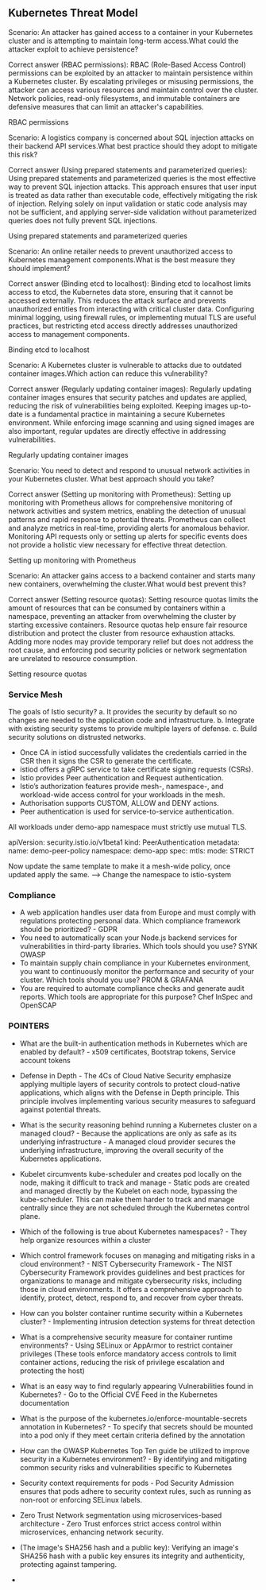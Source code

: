 ## Kubernetes Threat Model

Scenario: An attacker has gained access to a container in your Kubernetes cluster and is attempting to maintain long-term access.What could the attacker exploit to achieve persistence?

Correct answer (RBAC permissions): RBAC (Role-Based Access Control) permissions can be exploited by an attacker to maintain persistence within a Kubernetes cluster. By escalating privileges or misusing permissions, the attacker can access various resources and maintain control over the cluster. Network policies, read-only filesystems, and immutable containers are defensive measures that can limit an attacker's capabilities.

RBAC permissions

Scenario: A logistics company is concerned about SQL injection attacks on their backend API services.What best practice should they adopt to mitigate this risk?

Correct answer (Using prepared statements and parameterized queries): Using prepared statements and parameterized queries is the most effective way to prevent SQL injection attacks. This approach ensures that user input is treated as data rather than executable code, effectively mitigating the risk of injection. Relying solely on input validation or static code analysis may not be sufficient, and applying server-side validation without parameterized queries does not fully prevent SQL injections.

Using prepared statements and parameterized queries

Scenario: An online retailer needs to prevent unauthorized access to Kubernetes management components.What is the best measure they should implement?

Correct answer (Binding etcd to localhost): Binding etcd to localhost limits access to etcd, the Kubernetes data store, ensuring that it cannot be accessed externally. This reduces the attack surface and prevents unauthorized entities from interacting with critical cluster data. Configuring minimal logging, using firewall rules, or implementing mutual TLS are useful practices, but restricting etcd access directly addresses unauthorized access to management components.

Binding etcd to localhost

Scenario: A Kubernetes cluster is vulnerable to attacks due to outdated container images.Which action can reduce this vulnerability?

Correct answer (Regularly updating container images): Regularly updating container images ensures that security patches and updates are applied, reducing the risk of vulnerabilities being exploited. Keeping images up-to-date is a fundamental practice in maintaining a secure Kubernetes environment. While enforcing image scanning and using signed images are also important, regular updates are directly effective in addressing vulnerabilities.

Regularly updating container images

Scenario: You need to detect and respond to unusual network activities in your Kubernetes cluster. What best approach should you take?

Correct answer (Setting up monitoring with Prometheus): Setting up monitoring with Prometheus allows for comprehensive monitoring of network activities and system metrics, enabling the detection of unusual patterns and rapid response to potential threats. Prometheus can collect and analyze metrics in real-time, providing alerts for anomalous behavior. Monitoring API requests only or setting up alerts for specific events does not provide a holistic view necessary for effective threat detection.

Setting up monitoring with Prometheus

Scenario: An attacker gains access to a backend container and starts many new containers, overwhelming the cluster.What would best prevent this?

Correct answer (Setting resource quotas): Setting resource quotas limits the amount of resources that can be consumed by containers within a namespace, preventing an attacker from overwhelming the cluster by starting excessive containers. Resource quotas help ensure fair resource distribution and protect the cluster from resource exhaustion attacks. Adding more nodes may provide temporary relief but does not address the root cause, and enforcing pod security policies or network segmentation are unrelated to resource consumption.

Setting resource quotas


### Service Mesh

The goals of Istio security?
a. It provides the security by default so no changes are needed to the application code and infrastructure.
b. Integrate with existing security systems to provide multiple layers of defense.
c. Build security solutions on distrusted networks.

- Once CA in istiod successfully validates the credentials carried in the CSR then it signs the CSR to generate the certificate.
- istiod offers a gRPC service to take certificate signing requests (CSRs).
- Istio provides Peer authentication and Request authentication.
- Istio’s authorization features provide mesh-, namespace-, and workload-wide access control for your workloads in the mesh.
- Authorisation supports CUSTOM, ALLOW and DENY actions.
- Peer authentication is used for service-to-service authentication.

All workloads under demo-app namespace must strictly use mutual TLS.

apiVersion: security.istio.io/v1beta1
kind: PeerAuthentication
metadata:
  name: demo-peer-policy
  namespace: demo-app
spec:
  mtls:
    mode: STRICT

Now update the same template to make it a mesh-wide policy, once updated apply the same. --> Change the namespace to istio-system


### Compliance

-  A web application handles user data from Europe and must comply with regulations protecting personal data. Which compliance framework should be prioritized? - GDPR
-  You need to automatically scan your Node.js backend services for vulnerabilities in third-party libraries. Which tools should you use? SYNK OWASP
-  To maintain supply chain compliance in your Kubernetes environment, you want to continuously monitor the performance and security of your cluster. Which tools should you use? PROM & GRAFANA
-  You are required to automate compliance checks and generate audit reports. Which tools are appropriate for this purpose? Chef InSpec and OpenSCAP


### POINTERS
- What are the built-in authentication methods in Kubernetes which are enabled by default? - x509 certificates, Bootstrap tokens, Service account tokens
- Defense in Depth - The 4Cs of Cloud Native Security emphasize applying multiple layers of security controls to protect cloud-native applications, which aligns with the Defense in Depth principle. This principle involves implementing various security measures to safeguard against potential threats.
- What is the security reasoning behind running a Kubernetes cluster on a managed cloud? - Because the applications are only as safe as its underlying infrastructure - A managed cloud provider secures the underlying infrastructure, improving the overall security of the Kubernetes applications.
- Kubelet circumvents kube-scheduler and creates pod locally on the node, making it difficult to track and manage - Static pods are created and managed directly by the Kubelet on each node, bypassing the kube-scheduler. This can make them harder to track and manage centrally since they are not scheduled through the Kubernetes control plane.
- Which of the following is true about Kubernetes namespaces? - They help organize resources within a cluster
- Which control framework focuses on managing and mitigating risks in a cloud environment? - NIST Cybersecurity Framework - The NIST Cybersecurity Framework provides guidelines and best practices for organizations to manage and mitigate cybersecurity risks, including those in cloud environments. It offers a comprehensive approach to identify, protect, detect, respond to, and recover from cyber threats.



- How can you bolster container runtime security within a Kubernetes cluster? - Implementing intrusion detection systems for threat detection
- What is a comprehensive security measure for container runtime environments? - Using SELinux or AppArmor to restrict container privileges (These tools enforce mandatory access controls to limit container actions, reducing the risk of privilege escalation and protecting the host)
- What is an easy way to find regularly appearing Vulnerabilities found in Kubernetes? - Go to the Official CVE Feed in the Kubernetes documentation
- What is the purpose of the kubernetes.io/enforce-mountable-secrets annotation in Kubernetes? - To specify that secrets should be mounted into a pod only if they meet certain criteria defined by the annotation
- How can the OWASP Kubernetes Top Ten guide be utilized to improve security in a Kubernetes environment? - By identifying and mitigating common security risks and vulnerabilities specific to Kubernetes
- Security context requirements for pods - Pod Security Admission ensures that pods adhere to security context rules, such as running as non-root or enforcing SELinux labels.
- Zero Trust Network segmentation using microservices-based architecture - Zero Trust enforces strict access control within microservices, enhancing network security.
-  (The image's SHA256 hash and a public key): Verifying an image's SHA256 hash with a public key ensures its integrity and authenticity, protecting against tampering.
-  
